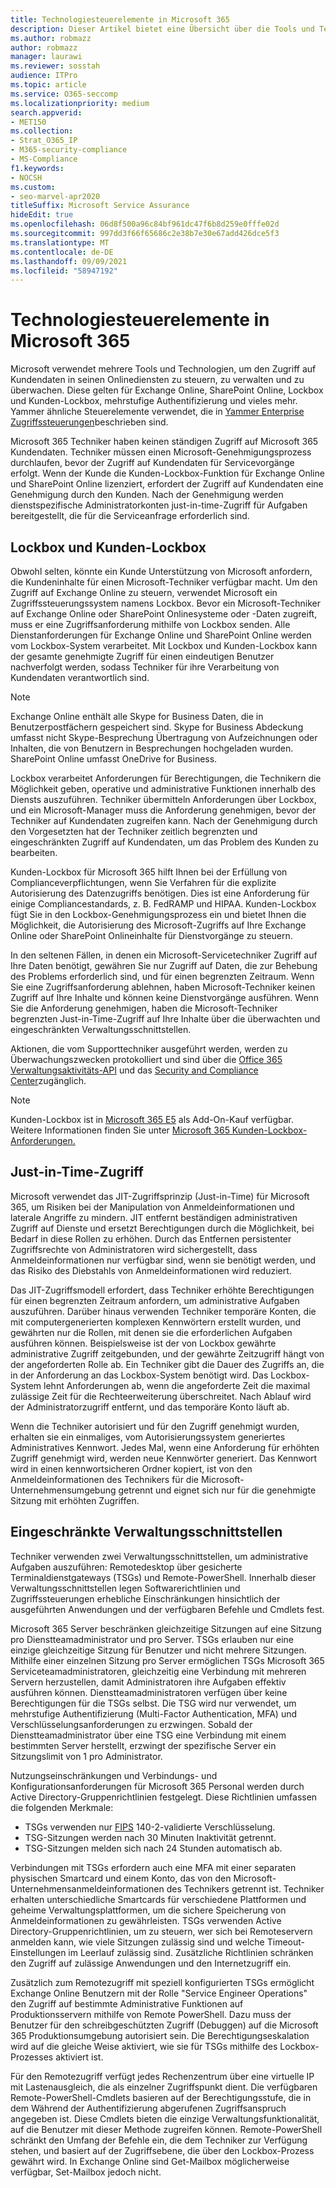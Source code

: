 ```yaml
---
title: Technologiesteuerelemente in Microsoft 365
description: Dieser Artikel bietet eine Übersicht über die Tools und Technologien, die von Microsoft für die Technologiesteuerung in Microsoft 365 verwendet werden.
ms.author: robmazz
author: robmazz
manager: laurawi
ms.reviewer: sosstah
audience: ITPro
ms.topic: article
ms.service: O365-seccomp
ms.localizationpriority: medium
search.appverid:
- MET150
ms.collection:
- Strat_O365_IP
- M365-security-compliance
- MS-Compliance
f1.keywords:
- NOCSH
ms.custom:
- seo-marvel-apr2020
titleSuffix: Microsoft Service Assurance
hideEdit: true
ms.openlocfilehash: 06d8f500a96c84bf961dc47f6b8d259e0fffe02d
ms.sourcegitcommit: 997dd3f66f65686c2e38b7e30e67add426dce5f3
ms.translationtype: MT
ms.contentlocale: de-DE
ms.lasthandoff: 09/09/2021
ms.locfileid: "58947192"
---
```

# <a name="technology-controls-in-microsoft-365"></a>Technologiesteuerelemente in Microsoft 365 

Microsoft verwendet mehrere Tools und Technologien, um den Zugriff auf Kundendaten in seinen Onlinediensten zu steuern, zu verwalten und zu überwachen. Diese gelten für Exchange Online, SharePoint Online, Lockbox und Kunden-Lockbox, mehrstufige Authentifizierung und vieles mehr. Yammer ähnliche Steuerelemente verwendet, die in [Yammer Enterprise Zugriffssteuerungen](assurance-yammer-enterprise-access-controls.md)beschrieben sind.

Microsoft 365 Techniker haben keinen ständigen Zugriff auf Microsoft 365 Kundendaten. Techniker müssen einen Microsoft-Genehmigungsprozess durchlaufen, bevor der Zugriff auf Kundendaten für Servicevorgänge erfolgt. Wenn der Kunde die Kunden-Lockbox-Funktion für Exchange Online und SharePoint Online lizenziert, erfordert der Zugriff auf Kundendaten eine Genehmigung durch den Kunden. Nach der Genehmigung werden dienstspezifische Administratorkonten just-in-time-Zugriff für Aufgaben bereitgestellt, die für die Serviceanfrage erforderlich sind.

## <a name="lockbox-and-customer-lockbox"></a>Lockbox und Kunden-Lockbox

Obwohl selten, könnte ein Kunde Unterstützung von Microsoft anfordern, die Kundeninhalte für einen Microsoft-Techniker verfügbar macht. Um den Zugriff auf Exchange Online zu steuern, verwendet Microsoft ein Zugriffssteuerungssystem namens Lockbox. Bevor ein Microsoft-Techniker auf Exchange Online oder SharePoint Onlinesysteme oder -Daten zugreift, muss er eine Zugriffsanforderung mithilfe von Lockbox senden. Alle Dienstanforderungen für Exchange Online und SharePoint Online werden vom Lockbox-System verarbeitet. Mit Lockbox und Kunden-Lockbox kann der gesamte genehmigte Zugriff für einen eindeutigen Benutzer nachverfolgt werden, sodass Techniker für ihre Verarbeitung von Kundendaten verantwortlich sind.

> [!NOTE]
> Exchange Online enthält alle Skype for Business Daten, die in Benutzerpostfächern gespeichert sind. Skype for Business Abdeckung umfasst nicht Skype-Besprechung Übertragung von Aufzeichnungen oder Inhalten, die von Benutzern in Besprechungen hochgeladen wurden. SharePoint Online umfasst OneDrive for Business.

Lockbox verarbeitet Anforderungen für Berechtigungen, die Technikern die Möglichkeit geben, operative und administrative Funktionen innerhalb des Diensts auszuführen. Techniker übermitteln Anforderungen über Lockbox, und ein Microsoft-Manager muss die Anforderung genehmigen, bevor der Techniker auf Kundendaten zugreifen kann. Nach der Genehmigung durch den Vorgesetzten hat der Techniker zeitlich begrenzten und eingeschränkten Zugriff auf Kundendaten, um das Problem des Kunden zu bearbeiten.

Kunden-Lockbox für Microsoft 365 hilft Ihnen bei der Erfüllung von Complianceverpflichtungen, wenn Sie Verfahren für die explizite Autorisierung des Datenzugriffs benötigen. Dies ist eine Anforderung für einige Compliancestandards, z. B. FedRAMP und HIPAA. Kunden-Lockbox fügt Sie in den Lockbox-Genehmigungsprozess ein und bietet Ihnen die Möglichkeit, die Autorisierung des Microsoft-Zugriffs auf Ihre Exchange Online oder SharePoint Onlineinhalte für Dienstvorgänge zu steuern.

In den seltenen Fällen, in denen ein Microsoft-Servicetechniker Zugriff auf Ihre Daten benötigt, gewähren Sie nur Zugriff auf Daten, die zur Behebung des Problems erforderlich sind, und für einen begrenzten Zeitraum. Wenn Sie eine Zugriffsanforderung ablehnen, haben Microsoft-Techniker keinen Zugriff auf Ihre Inhalte und können keine Dienstvorgänge ausführen. Wenn Sie die Anforderung genehmigen, haben die Microsoft-Techniker begrenzten Just-in-Time-Zugriff auf Ihre Inhalte über die überwachten und eingeschränkten Verwaltungsschnittstellen.

Aktionen, die vom Supporttechniker ausgeführt werden, werden zu Überwachungszwecken protokolliert und sind über die [Office 365 Verwaltungsaktivitäts-API](/office/office-365-management-api/get-started-with-office-365-management-apis) und das [Security and Compliance Center](https://protection.office.com/)zugänglich.

>[!NOTE]
> Kunden-Lockbox ist in [Microsoft 365 E5](https://products.office.com/business/office-365-enterprise-e5-business-software) als Add-On-Kauf verfügbar. Weitere Informationen finden Sie unter [Microsoft 365 Kunden-Lockbox-Anforderungen.](https://support.office.com/article/Office-365-Customer-Lockbox-Requests-36f9cdd1-e64c-421b-a7e4-4a54d16440a2)

## <a name="just-in-time-access"></a>Just-in-Time-Zugriff

Microsoft verwendet das JIT-Zugriffsprinzip (Just-in-Time) für Microsoft 365, um Risiken bei der Manipulation von Anmeldeinformationen und laterale Angriffe zu mindern. JIT entfernt beständigen administrativen Zugriff auf Dienste und ersetzt Berechtigungen durch die Möglichkeit, bei Bedarf in diese Rollen zu erhöhen. Durch das Entfernen persistenter Zugriffsrechte von Administratoren wird sichergestellt, dass Anmeldeinformationen nur verfügbar sind, wenn sie benötigt werden, und das Risiko des Diebstahls von Anmeldeinformationen wird reduziert.

Das JIT-Zugriffsmodell erfordert, dass Techniker erhöhte Berechtigungen für einen begrenzten Zeitraum anfordern, um administrative Aufgaben auszuführen. Darüber hinaus verwenden Techniker temporäre Konten, die mit computergenerierten komplexen Kennwörtern erstellt wurden, und gewährten nur die Rollen, mit denen sie die erforderlichen Aufgaben ausführen können. Beispielsweise ist der von Lockbox gewährte administrative Zugriff zeitgebunden, und der gewährte Zeitzugriff hängt von der angeforderten Rolle ab. Ein Techniker gibt die Dauer des Zugriffs an, die in der Anforderung an das Lockbox-System benötigt wird. Das Lockbox-System lehnt Anforderungen ab, wenn die angeforderte Zeit die maximal zulässige Zeit für die Rechteerweiterung überschreitet. Nach Ablauf wird der Administratorzugriff entfernt, und das temporäre Konto läuft ab.

Wenn die Techniker autorisiert und für den Zugriff genehmigt wurden, erhalten sie ein einmaliges, vom Autorisierungssystem generiertes Administratives Kennwort. Jedes Mal, wenn eine Anforderung für erhöhten Zugriff genehmigt wird, werden neue Kennwörter generiert. Das Kennwort wird in einen kennwortsicheren Ordner kopiert, ist von den Anmeldeinformationen des Technikers für die Microsoft-Unternehmensumgebung getrennt und eignet sich nur für die genehmigte Sitzung mit erhöhten Zugriffen.

## <a name="constrained-management-interfaces"></a>Eingeschränkte Verwaltungsschnittstellen

Techniker verwenden zwei Verwaltungsschnittstellen, um administrative Aufgaben auszuführen: Remotedesktop über gesicherte Terminaldienstgateways (TSGs) und Remote-PowerShell. Innerhalb dieser Verwaltungsschnittstellen legen Softwarerichtlinien und Zugriffssteuerungen erhebliche Einschränkungen hinsichtlich der ausgeführten Anwendungen und der verfügbaren Befehle und Cmdlets fest.

Microsoft 365 Server beschränken gleichzeitige Sitzungen auf eine Sitzung pro Dienstteamadministrator und pro Server. TSGs erlauben nur eine einzige gleichzeitige Sitzung für Benutzer und nicht mehrere Sitzungen. Mithilfe einer einzelnen Sitzung pro Server ermöglichen TSGs Microsoft 365 Serviceteamadministratoren, gleichzeitig eine Verbindung mit mehreren Servern herzustellen, damit Administratoren ihre Aufgaben effektiv ausführen können. Dienstteamadministratoren verfügen über keine Berechtigungen für die TSGs selbst. Die TSG wird nur verwendet, um mehrstufige Authentifizierung (Multi-Factor Authentication, MFA) und Verschlüsselungsanforderungen zu erzwingen. Sobald der Dienstteamadministrator über eine TSG eine Verbindung mit einem bestimmten Server herstellt, erzwingt der spezifische Server ein Sitzungslimit von 1 pro Administrator.

Nutzungseinschränkungen und Verbindungs- und Konfigurationsanforderungen für Microsoft 365 Personal werden durch Active Directory-Gruppenrichtlinien festgelegt. Diese Richtlinien umfassen die folgenden Merkmale:

- TSGs verwenden nur [FIPS](https://www.microsoft.com/TrustCenter/Compliance/FIPS) 140-2-validierte Verschlüsselung.
- TSG-Sitzungen werden nach 30 Minuten Inaktivität getrennt.
- TSG-Sitzungen melden sich nach 24 Stunden automatisch ab.

Verbindungen mit TSGs erfordern auch eine MFA mit einer separaten physischen Smartcard und einem Konto, das von den Microsoft-Unternehmensanmeldeinformationen des Technikers getrennt ist. Techniker erhalten unterschiedliche Smartcards für verschiedene Plattformen und geheime Verwaltungsplattformen, um die sichere Speicherung von Anmeldeinformationen zu gewährleisten. TSGs verwenden Active Directory-Gruppenrichtlinien, um zu steuern, wer sich bei Remoteservern anmelden kann, wie viele Sitzungen zulässig sind und welche Timeout-Einstellungen im Leerlauf zulässig sind. Zusätzliche Richtlinien schränken den Zugriff auf zulässige Anwendungen und den Internetzugriff ein.

Zusätzlich zum Remotezugriff mit speziell konfigurierten TSGs ermöglicht Exchange Online Benutzern mit der Rolle "Service Engineer Operations" den Zugriff auf bestimmte Administrative Funktionen auf Produktionsservern mithilfe von Remote PowerShell. Dazu muss der Benutzer für den schreibgeschützten Zugriff (Debuggen) auf die Microsoft 365 Produktionsumgebung autorisiert sein. Die Berechtigungseskalation wird auf die gleiche Weise aktiviert, wie sie für TSGs mithilfe des Lockbox-Prozesses aktiviert ist.

Für den Remotezugriff verfügt jedes Rechenzentrum über eine virtuelle IP mit Lastenausgleich, die als einzelner Zugriffspunkt dient. Die verfügbaren Remote-PowerShell-Cmdlets basieren auf der Berechtigungsstufe, die in dem Während der Authentifizierung abgerufenen Zugriffsanspruch angegeben ist. Diese Cmdlets bieten die einzige Verwaltungsfunktionalität, auf die Benutzer mit dieser Methode zugreifen können. Remote-PowerShell schränkt den Umfang der Befehle ein, die dem Techniker zur Verfügung stehen, und basiert auf der Zugriffsebene, die über den Lockbox-Prozess gewährt wird. In Exchange Online sind Get-Mailbox möglicherweise verfügbar, Set-Mailbox jedoch nicht.
